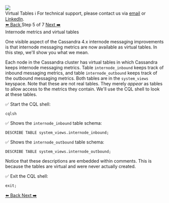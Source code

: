 <!-- TOP -->
<div class="top">
  <img src="https://datastax-academy.github.io/katapod-shared-assets/images/ds-academy-logo.svg" />
  <div class="scenario-title-section">
    <span class="scenario-title">Virtual Tables</span>
    <span class="scenario-subtitle">ℹ️ For technical support, please contact us via <a href="mailto:aleksandr.volochnev@datastax.com">email</a> or <a href="https://dtsx.io/aleks">LinkedIn</a>.</span> 
  </div>
</div>

<!-- NAVIGATION -->
<div id="navigation-top" class="navigation-top">
 <a href='command:katapod.loadPage?[{"step":"step4"}]'
   class="btn btn-dark navigation-top-left">⬅️ Back
 </a>
<span class="step-count"> Step 5 of 7</span>
 <a href='command:katapod.loadPage?[{"step":"step6"}]'
    class="btn btn-dark navigation-top-right">Next ➡️
  </a>
</div>

<!-- CONTENT -->

<div class="step-title">Internode metrics and virtual tables</div>

One visible aspect of the Cassandra 4.x internode messaging improvements is that internode messaging metrics are now available as virtual tables. In this step, we'll show you what we mean.

Each node in the Cassandra cluster has virtual tables in which Cassandra keeps internode messaging metrics.
Table `internode_inbound` keeps track of inbound messaging metrics, and table `internode_outbound` keeps track of the outbound messaging metrics. Both tables are in the `system_views` keyspace. Note that these are not real tables. They merely _appear_ as tables to allow access to the metrics they contain. We'll use the CQL shell to look at these tables.

✅ Start the CQL shell:
```
cqlsh
```

✅ Shows the `internode_inbound` table schema:
```
DESCRIBE TABLE system_views.internode_inbound;
```

✅ Shows the `internode_outbound` table schema:
```
DESCRIBE TABLE system_views.internode_outbound;
```

Notice that these descriptions are embedded within comments.
This is because the tables are virtual and were never actually created.

✅ Exit the CQL shell:
```
exit;
```

<!-- NAVIGATION -->
<div id="navigation-bottom" class="navigation-bottom">
 <a href='command:katapod.loadPage?[{"step":"step4"}]'
   class="btn btn-dark navigation-bottom-left">⬅️ Back
 </a>
 <a href='command:katapod.loadPage?[{"step":"step6"}]'
    class="btn btn-dark navigation-bottom-right">Next ➡️
  </a>
</div>

